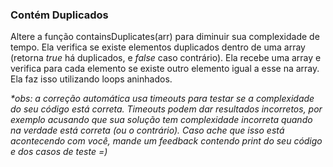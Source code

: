### Contém Duplicados ###

Altere a função containsDuplicates(arr) para diminuir sua complexidade de tempo. Ela verifica se existe elementos duplicados dentro de uma array (retorna *true* há duplicados, e *false* caso contrário). Ela recebe uma array e verifica para cada elemento se existe outro elemento igual a esse na array. Ela faz isso utilizando loops aninhados.

*\*obs: a correção automática usa timeouts para testar se a complexidade do seu código está correta. Timeouts podem dar resultados incorretos, por exemplo acusando que sua solução tem complexidade incorreta quando na verdade está correta (ou o contrário). Caso ache que isso está acontecendo com você, mande um feedback contendo print do seu código e dos casos de teste =)*